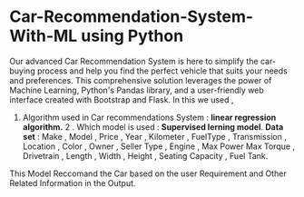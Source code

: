 # Car-Recommendation-System-With-ML using Python 
 Our advanced Car Recommendation System is here to simplify the car-buying process and help you find the perfect vehicle that suits your needs and preferences. This comprehensive solution leverages the power of Machine Learning, Python's Pandas library, and a user-friendly web interface created with Bootstrap and Flask.
 In this we used ,
 1. Algorithm used in Car recommendations System : **linear regression algorithm.**
 2 . Which model is used : **Supervised lerning model**.
**Data set**  : Make , Model , Price , Year , Kilometer , FuelType , Transmission , Location , Color , Owner , Seller Type , Engine , Max Power Max Torque , Drivetrain	, Length , Width , Height , Seating Capacity , Fuel Tank.

This Model Reccomand the Car based on the user Requirement and Other Related Information in the Output. 


